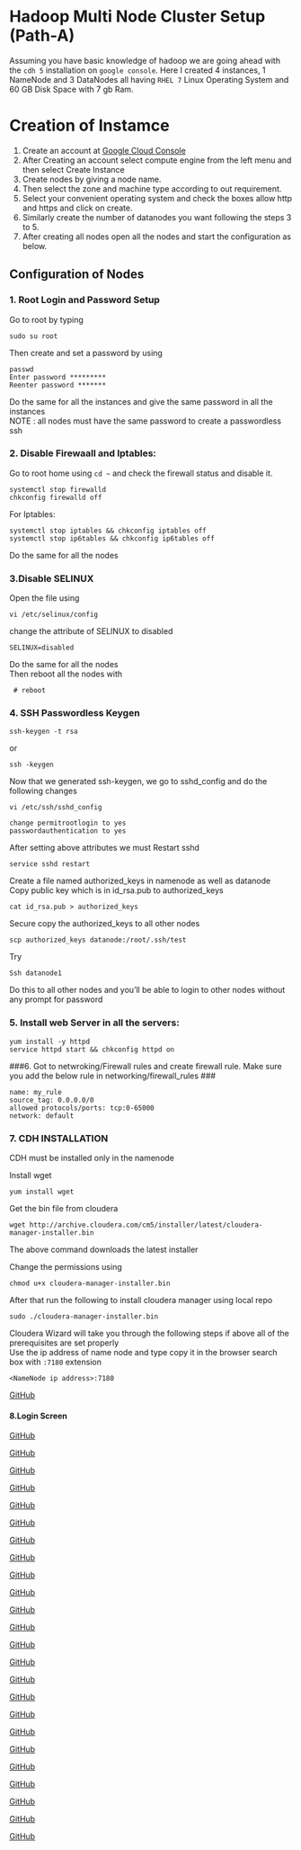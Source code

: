 
# Hadoop Multi Node Cluster Setup (Path-A) #  
  

Assuming you have basic knowledge of hadoop we are going ahead with the `cdh 5` installation on `google console`. Here I created 4 instances, 1 NameNode  and  3 DataNodes all having `RHEL 7` Linux Operating System and 60 GB Disk Space with 7 gb Ram.

# Creation of Instamce #  
1. Create an account at [Google Cloud Console](https://console.cloud.google.com)    
2. After Creating an account select compute engine from the left menu and then select Create Instance   
3. Create nodes by giving a node name.  
4. Then select the zone and machine type according to out requirement.   
5. Select your convenient operating system and check the boxes allow http and https and click on create.  
6. Similarly create the number of datanodes you want following the steps 3 to 5.  
7. After creating all nodes open all the nodes and start the configuration as below.  
  
## Configuration of Nodes ##  
### 1. Root Login and Password Setup ###  
Go to root by typing   
```vi
sudo su root	  
```
Then create and set a password by using   
```
passwd 
Enter password *********
Reenter password *******
```
  
Do the same for all the instances and give the same password in all the instances   
NOTE : all nodes must have the same password to create a passwordless ssh   
  

### 2. Disable Firewaall and Iptables: ###  
Go to root home using `cd ~` and check the firewall status and disable it.  
```vi
systemctl stop firewalld
chkconfig firewalld off
```
For Iptables:  
```vi
systemctl stop iptables && chkconfig iptables off
systemctl stop ip6tables && chkconfig ip6tables off
```
Do the same for all the nodes  
### 3.Disable SELINUX ###  
Open the file using   
```
vi /etc/selinux/config
```
change the attribute of SELINUX to disabled  
```
SELINUX=disabled
```
Do the same for all the nodes  
Then reboot all the nodes with  
```
 # reboot
 ```  
   
   
### 4. SSH Passwordless Keygen ###  
```vi
ssh-keygen -t rsa  
```
or
```vi
ssh -keygen 
```
Now that we generated ssh-keygen, we go to sshd_config and  do the following changes   
```vi
vi /etc/ssh/sshd_config
```
```vi
change permitrootlogin to yes 
passwordauthentication to yes
```
  
After setting above attributes we must Restart sshd
```vi
service sshd restart
```
  
Create a file named authorized_keys in namenode as well as datanode  
Copy public key which is in id_rsa.pub to authorized_keys  
```vi
cat id_rsa.pub > authorized_keys
```
  
Secure copy the authorized_keys to all other nodes  
```vi
scp authorized_keys datanode:/root/.ssh/test
```
  
Try  
```vi
Ssh datanode1
```  
  
Do this to all other nodes and you’ll be able to login to other nodes without any prompt for password  
   

  
### 5. Install web Server in all the servers: ###  
```vi
yum install -y httpd
service httpd start && chkconfig httpd on
```  
  
###6. Got to netwroking/Firewall rules and create firewall rule. Make sure you add the below rule in networking/firewall_rules ###  

```vi
name: my_rule  
source_tag: 0.0.0.0/0   
allowed protocols/ports: tcp:0-65000   
network: default  
```    
  
### 7. CDH INSTALLATION ###  
CDH must be installed only in the namenode  
  
Install wget  
```vi
yum install wget
```
  
Get the bin file from cloudera  
```vi
wget http://archive.cloudera.com/cm5/installer/latest/cloudera-manager-installer.bin
```

The above command downloads the latest installer   
  
Change the permissions using   
```vi
chmod u+x cloudera-manager-installer.bin
```
  
After that run the following to install cloudera manager using local repo  
```vi
sudo ./cloudera-manager-installer.bin
```  
  
Cloudera Wizard will take you through the following steps if above all of the prerequisites are set properly  
Use the ip address of name node and type copy it in the browser search box with `:7180` extension  
```vi
<NameNode ip address>:7180
```  
  
    
[GitHub](https://github.com/arya990/Hadoop-Thirst/blob/master/cloudera/cdh.PNG)


#### 8.Login Screen ####  
  
[GitHub](https://github.com/arya990/Hadoop-Thirst/blob/master/cloudera/gvc.PNG)
  

[GitHub](https://github.com/arya990/Hadoop-Thirst/blob/master/cloudera/1.PNG)  


[GitHub](https://github.com/arya990/Hadoop-Thirst/blob/master/cloudera/2.PNG)  


[GitHub](https://github.com/arya990/Hadoop-Thirst/blob/master/cloudera/3.PNG)  


[GitHub](https://github.com/arya990/Hadoop-Thirst/blob/master/cloudera/4.PNG)  


[GitHub](https://github.com/arya990/Hadoop-Thirst/blob/master/cloudera/5.PNG)  


[GitHub](https://github.com/arya990/Hadoop-Thirst/blob/master/cloudera/6.PNG)  


[GitHub](https://github.com/arya990/Hadoop-Thirst/blob/master/cloudera/7.PNG)  


[GitHub](https://github.com/arya990/Hadoop-Thirst/blob/master/cloudera/8.PNG)  


[GitHub](https://github.com/arya990/Hadoop-Thirst/blob/master/cloudera/9.PNG)  


[GitHub](https://github.com/arya990/Hadoop-Thirst/blob/master/cloudera/10.PNG)  


[GitHub](https://github.com/arya990/Hadoop-Thirst/blob/master/cloudera/11.PNG)  


[GitHub](https://github.com/arya990/Hadoop-Thirst/blob/master/cloudera/12.PNG)  


[GitHub](https://github.com/arya990/Hadoop-Thirst/blob/master/cloudera/13.PNG)  


[GitHub](https://github.com/arya990/Hadoop-Thirst/blob/master/cloudera/14.PNG)  


[GitHub](https://github.com/arya990/Hadoop-Thirst/blob/master/cloudera/15.PNG)  


[GitHub](https://github.com/arya990/Hadoop-Thirst/blob/master/cloudera/16.PNG)  


[GitHub](https://github.com/arya990/Hadoop-Thirst/blob/master/cloudera/17.PNG)  


[GitHub](https://github.com/arya990/Hadoop-Thirst/blob/master/cloudera/18.PNG)  


[GitHub](https://github.com/arya990/Hadoop-Thirst/blob/master/cloudera/19.PNG)  


[GitHub](https://github.com/arya990/Hadoop-Thirst/blob/master/cloudera/20.PNG)  


[GitHub](https://github.com/arya990/Hadoop-Thirst/blob/master/cloudera/21.PNG)  


[GitHub](https://github.com/arya990/Hadoop-Thirst/blob/master/cloudera/22.PNG)  


[GitHub](https://github.com/arya990/Hadoop-Thirst/blob/master/cloudera/23.PNG)  

 



